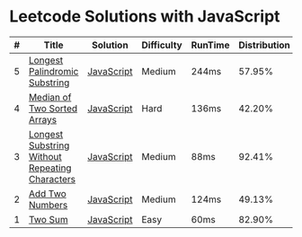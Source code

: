 # Leetcode Solutions with JavaScript

| # | Title | Solution | Difficulty | RunTime | Distribution |
|---| ----- | -------- | ---------- | ------- | ------------ |
|5|[Longest Palindromic Substring](https://leetcode.com/problems/longest-palindromic-substring/) | [JavaScript](./src/5-LongestPalindromicSubstring/index.js)|Medium|244ms|57.95%|
|4|[Median of Two Sorted Arrays](https://leetcode.com/problems/median-of-two-sorted-arrays/description/) | [JavaScript](./src/4-MedianofTwoSortedArrays/index.js)|Hard|136ms|42.20%|
|3|[Longest Substring Without Repeating Characters](https://leetcode.com/problems/longest-substring-without-repeating-characters/description/) | [JavaScript](./src/3-LongestSubstringWithoutRepeatingCharacters/index.js)|Medium|88ms|92.41%|
|2|[Add Two Numbers](https://leetcode.com/problems/add-two-numbers/description/) | [JavaScript](./src/2-AddTwoNumbers/index.js)|Medium|124ms|49.13%| 
|1|[Two Sum](https://leetcode.com/problems/two-sum/description/) | [JavaScript](./src/1-TwoSum/index.js)|Easy|60ms|82.90%|